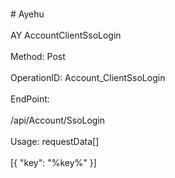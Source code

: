 <br>#     Ayehu</br>
<br>AY AccountClientSsoLogin</br>
<br>Method: Post</br>
<br>OperationID: Account_ClientSsoLogin</br>
<br>EndPoint:</br>
<br>/api/Account/SsoLogin</br>
<br>Usage: requestData[]</br>
<br>[{
  "key": "%key%"
}]</br>
